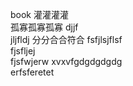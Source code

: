 book
灌灌灌灌  
孤寡孤寡孤寡
djjf  
jljfldj 
分分合合符合
fsfjlsjflsf  
fjsfljej  
fjsfwjerw
xvxvfgdgdgdgdg  
erfsferetet
